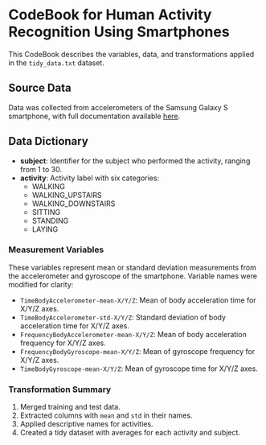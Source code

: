 # CodeBook for Human Activity Recognition Using Smartphones

This CodeBook describes the variables, data, and transformations applied in the `tidy_data.txt` dataset.

## Source Data

Data was collected from accelerometers of the Samsung Galaxy S smartphone, with full documentation available [here](http://archive.ics.uci.edu/ml/datasets/Human+Activity+Recognition+Using+Smartphones).

## Data Dictionary

- **subject**: Identifier for the subject who performed the activity, ranging from 1 to 30.
- **activity**: Activity label with six categories:
  - WALKING
  - WALKING_UPSTAIRS
  - WALKING_DOWNSTAIRS
  - SITTING
  - STANDING
  - LAYING

### Measurement Variables

These variables represent mean or standard deviation measurements from the accelerometer and gyroscope of the smartphone. Variable names were modified for clarity:

- `TimeBodyAccelerometer-mean-X/Y/Z`: Mean of body acceleration time for X/Y/Z axes.
- `TimeBodyAccelerometer-std-X/Y/Z`: Standard deviation of body acceleration time for X/Y/Z axes.
- `FrequencyBodyAccelerometer-mean-X/Y/Z`: Mean of body acceleration frequency for X/Y/Z axes.
- `FrequencyBodyGyroscope-mean-X/Y/Z`: Mean of gyroscope frequency for X/Y/Z axes.
- `TimeBodyGyroscope-mean-X/Y/Z`: Mean of gyroscope time for X/Y/Z axes.

### Transformation Summary

1. Merged training and test data.
2. Extracted columns with `mean` and `std` in their names.
3. Applied descriptive names for activities.
4. Created a tidy dataset with averages for each activity and subject.
